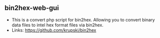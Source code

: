 ## bin2hex-web-gui

- This is a convert php script for bin2hex. Allowing you to convert binary data files to intel hex format files via bin2hex.
- Links: https://github.com/krupski/bin2hex
